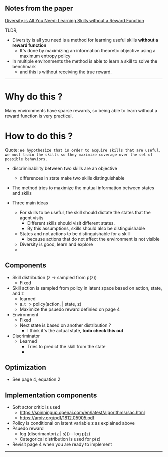## Notes from the paper
[Diversity is All You Need: Learning Skills without a Reward Function](https://arxiv.org/pdf/1802.06070.pdf?)

TLDR; 
- Diversity is all you need is a method for learning useful skills **without a reward function**
  - It's done by maximizing an information theoretic objective using a maximum entropy policy
- In multiple environments the method is able to learn a skill to solve the benchmark
  - and this is without receiving the true reward.

----

# Why do this  ? 

Many environments have sparse rewards, so being able to learn without a reward function is very practical.

# How to do this ? 

Quote: 
`
We hypothesize that in order to acquire skills that are useful, we must train the skills so they maximize coverage over the set of possible behaviors.
`
- discriminability between two skills are an objective
  - differences in state make two skills distinguishable
- The method tries to maximize the mutual information between states and skills

- Three main ideas
  - For skills to be useful, the skill should dictate the states that the agent visits
    - Different skills should visit different states.
    - By this assumptions, skills should also be distinguishable 
  - States and not actions to be distinguishable for a skill
    - because actions that do not affect the environment is not visible
  - Diversity is good, learn and explore
  - 

## Components
- Skill distribution (z -> sampled from p(z))
  - Fixed
- Skill action is sampled from policy in latent space based on action, state, and z
  - learned
  - a_t ⁻> policy(action, | state, z)
  - Maximize the psuedo reward definied on page 4
- Environment
  - Fixed
  - Next state is based on another distribution ?
    - I think it's the actual state, **todo check this out**
- Discriminator
  - Learned
    - Tries to predict the skill from the state
    - 

## Optimization
- See page 4, equation 2

## Implementation components
- Soft actor critic is used
  - https://spinningup.openai.com/en/latest/algorithms/sac.html
  - https://arxiv.org/pdf/1812.05905.pdf
- Policy is conditional on latent variable z as explained above 
- Psuedo reward
  - log (discrimantor(z | s))) - log p(z)
  - Categorical distribution is used for p(z)
- Revisit page 4 when you are ready to implement

------



